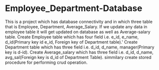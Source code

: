 # Employee_Department-Database
This is a project which has database connectivity and in which three table that is Employee, Department, Average_Salary.
If we update any data in employee table it will get updated on database as well as Average-salary table.
Create Employee table which has four field i.e. e_id, e_name, d_id(Primary key id e_id, Foreign key of Department table).'
Create Department table which has three field i.e. d_id, d_name, manager(Primary key is d-id).
Create Average_salary which has three field i.e. d_id, d_name, avg_sal(Foreign key is d_id of Department Table).
simmilary create stored procedure for performing crud operation.

